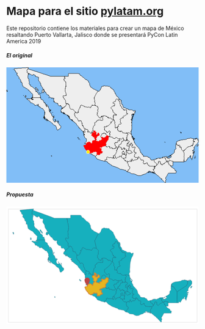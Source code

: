 # Mapa para el sitio [pylatam.org](https://pylatam.org/)
Este repositorio contiene los materiales para crear un mapa de México resaltando Puerto Vallarta, Jalisco donde se presentará PyCon Latin America 2019

##### El original
![mapa original](figures/mapa_original.png)
##### Propuesta
![mapa pylatam 2019](figures/mapa_version_nueva.png)
